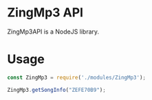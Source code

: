 # ZingMp3 API

ZingMp3API is a NodeJS library.

# Usage

```javascript
const ZingMp3 = require('./modules/ZingMp3');

ZingMp3.getSongInfo("ZEFE70B9");

```
